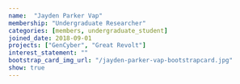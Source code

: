 ```yaml
---
name:  "Jayden Parker Vap"
membership: "Undergraduate Researcher"
categories: [members, undergraduate_student]
joined_date: 2018-09-01
projects: ["GenCyber", "Great Revolt"]
interest_statement: ""
bootstrap_card_img_url: "/jayden-parker-vap-bootstrapcard.jpg"
show: true
---
```

